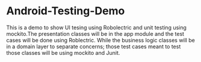 # Android-Testing-Demo

This is a demo to show UI tesing using Robolectric and unit testing using mockito.The presentation classes will be in the app module and 
the test cases will be done using Roblectric. While the business logic classes will be in a domain layer to separate concerns; those 
test cases meant to test those classes will be using mockito and Junit.
